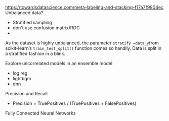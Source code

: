 https://towardsdatascience.com/meta-labeling-and-stacking-f17a7f9804ec
Unbalanced data?
- Stratified sampling
- don't use confusion matrix/ROC
- 

As the dataset is highly unbalanced, the parameter `stratify =data_y`from scikit-learn’s `train_test_split()` function comes so handily. Data is split in a stratified fashion in a blink.


Explore uncorrelated models in an ensemble model
- log reg
- lightbgm
- dnn


Precision and Recall

-   Precision = TruePositives / (TruePositives + FalsePositives)

Fully Connected Neural Networks
